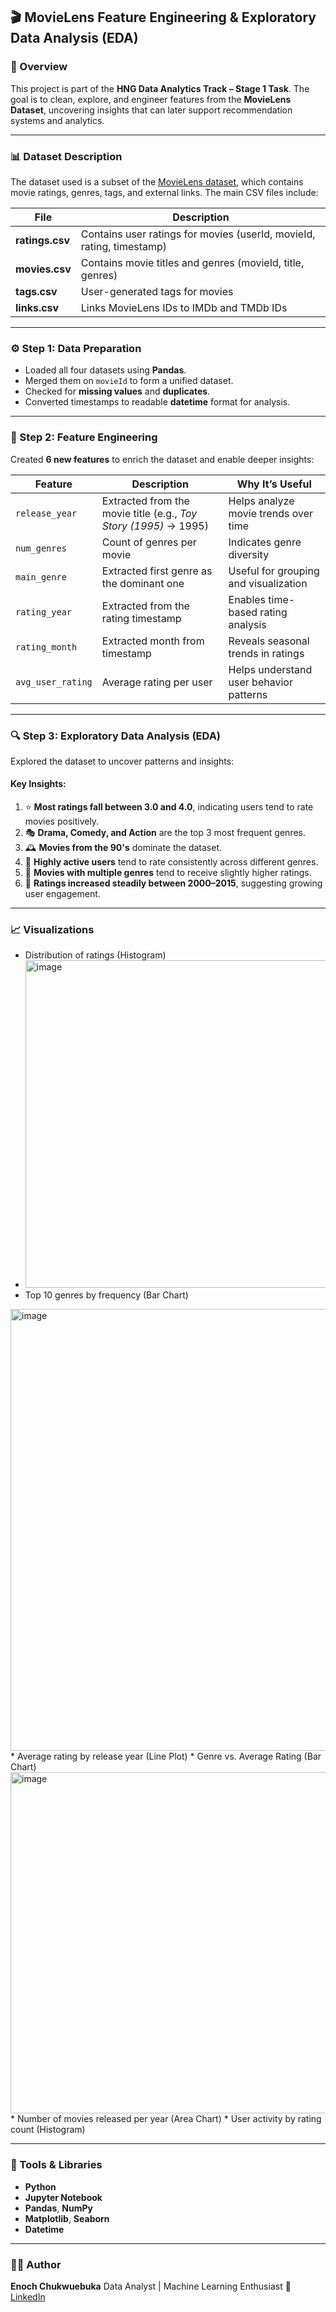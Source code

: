 ## 🎬 MovieLens Feature Engineering & Exploratory Data Analysis (EDA)

### 📘 Overview

This project is part of the **HNG Data Analytics Track – Stage 1 Task**.
The goal is to clean, explore, and engineer features from the **MovieLens Dataset**, uncovering insights that can later support recommendation systems and analytics.

---

### 📊 Dataset Description

The dataset used is a subset of the [MovieLens dataset](https://grouplens.org/datasets/movielens/), which contains movie ratings, genres, tags, and external links.
The main CSV files include:

| File            | Description                                                           |
| --------------- | --------------------------------------------------------------------- |
| **ratings.csv** | Contains user ratings for movies (userId, movieId, rating, timestamp) |
| **movies.csv**  | Contains movie titles and genres (movieId, title, genres)             |
| **tags.csv**    | User-generated tags for movies                                        |
| **links.csv**   | Links MovieLens IDs to IMDb and TMDb IDs                              |

---

### ⚙️ Step 1: Data Preparation

* Loaded all four datasets using **Pandas**.
* Merged them on `movieId` to form a unified dataset.
* Checked for **missing values** and **duplicates**.
* Converted timestamps to readable **datetime** format for analysis.

---

### 🧠 Step 2: Feature Engineering

Created **6 new features** to enrich the dataset and enable deeper insights:

| Feature           | Description                                                      | Why It’s Useful                         |
| ----------------- | ---------------------------------------------------------------- | --------------------------------------- |
| `release_year`    | Extracted from the movie title (e.g., *Toy Story (1995)* → 1995) | Helps analyze movie trends over time    |
| `num_genres`      | Count of genres per movie                                        | Indicates genre diversity               |
| `main_genre`      | Extracted first genre as the dominant one                        | Useful for grouping and visualization   |
| `rating_year`     | Extracted from the rating timestamp                              | Enables time-based rating analysis      |
| `rating_month`    | Extracted month from timestamp                                   | Reveals seasonal trends in ratings      |
| `avg_user_rating` | Average rating per user                                          | Helps understand user behavior patterns |

---

### 🔍 Step 3: Exploratory Data Analysis (EDA)

Explored the dataset to uncover patterns and insights:

#### Key Insights:

1. ⭐ **Most ratings fall between 3.0 and 4.0**, indicating users tend to rate movies positively.
2. 🎭 **Drama, Comedy, and Action** are the top 3 most frequent genres.
3. 🕰️ **Movies from the 90's** dominate the dataset.
4. 👥 **Highly active users** tend to rate consistently across different genres.
5. 🎥 **Movies with multiple genres** tend to receive slightly higher ratings.
6. 📅 **Ratings increased steadily between 2000–2015**, suggesting growing user engagement.

---

### 📈 Visualizations

* Distribution of ratings (Histogram)
* <img width="716" height="524" alt="image" src="https://github.com/user-attachments/assets/da8d49ff-21fa-4fe4-9a29-f999b6f62a04" />
* Top 10 genres by frequency (Bar Chart)
 <img width="807" height="707" alt="image" src="https://github.com/user-attachments/assets/87fe4721-eca4-469d-aca1-e659c0ac248b" />
* Average rating by release year (Line Plot)
* Genre vs. Average Rating (Bar Chart)
 <img width="675" height="546" alt="image" src="https://github.com/user-attachments/assets/054bf2c8-97a4-49a0-b521-3b30d0240c64" />
* Number of movies released per year (Area Chart)
* User activity by rating count (Histogram)

---

### 🧩 Tools & Libraries

* **Python**
* **Jupyter Notebook**
* **Pandas**, **NumPy**
* **Matplotlib**, **Seaborn**
* **Datetime**

---

### 👨‍💻 Author

**Enoch Chukwuebuka**
 Data Analyst | Machine Learning Enthusiast
🔗 [LinkedIn]([https://www.linkedin.com/](https://www.linkedin.com/in/chukwuebuka-enoch/)) 

